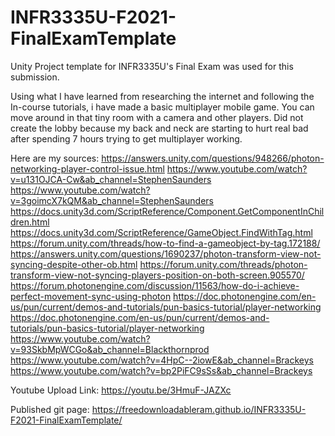 # INFR3335U-F2021-FinalExamTemplate
Unity Project template for INFR3335U's Final Exam was used for this submission.

Using what I have learned from researching the internet and following the In-course tutorials, i have made a basic multiplayer mobile game. You can move around in that tiny
room with a camera and other players. Did not create the lobby because my back and neck are starting to hurt real bad after spending 7 hours trying to get multiplayer working.

Here are my sources:
https://answers.unity.com/questions/948266/photon-networking-player-control-issue.html
https://www.youtube.com/watch?v=u131OJCA-Cw&ab_channel=StephenSaunders
https://www.youtube.com/watch?v=3goimcX7kQM&ab_channel=StephenSaunders
https://docs.unity3d.com/ScriptReference/Component.GetComponentInChildren.html
https://docs.unity3d.com/ScriptReference/GameObject.FindWithTag.html
https://forum.unity.com/threads/how-to-find-a-gameobject-by-tag.172188/
https://answers.unity.com/questions/1690237/photon-transform-view-not-syncing-despite-other-ob.html
https://forum.unity.com/threads/photon-transform-view-not-syncing-players-position-on-both-screen.905570/
https://forum.photonengine.com/discussion/11563/how-do-i-achieve-perfect-movement-sync-using-photon
https://doc.photonengine.com/en-us/pun/current/demos-and-tutorials/pun-basics-tutorial/player-networking
https://doc.photonengine.com/en-us/pun/current/demos-and-tutorials/pun-basics-tutorial/player-networking
https://www.youtube.com/watch?v=93SkbMpWCGo&ab_channel=Blackthornprod
https://www.youtube.com/watch?v=4HpC--2iowE&ab_channel=Brackeys
https://www.youtube.com/watch?v=bp2PiFC9sSs&ab_channel=Brackeys

Youtube Upload Link: https://youtu.be/3HmuF-JAZXc

Published git page: https://freedownloadableram.github.io/INFR3335U-F2021-FinalExamTemplate/


